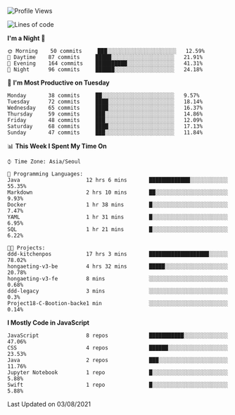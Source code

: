 <!--START_SECTION:waka-->
![Profile Views](http://img.shields.io/badge/Profile%20Views-0-blue)

![Lines of code](https://img.shields.io/badge/From%20Hello%20World%20I%27ve%20Written-92525%20lines%20of%20code-blue)

**I'm a Night 🦉** 

```text
🌞 Morning    50 commits     ███░░░░░░░░░░░░░░░░░░░░░░   12.59% 
🌆 Daytime    87 commits     █████░░░░░░░░░░░░░░░░░░░░   21.91% 
🌃 Evening    164 commits    ██████████░░░░░░░░░░░░░░░   41.31% 
🌙 Night      96 commits     ██████░░░░░░░░░░░░░░░░░░░   24.18%

```
📅 **I'm Most Productive on Tuesday** 

```text
Monday       38 commits     ██░░░░░░░░░░░░░░░░░░░░░░░   9.57% 
Tuesday      72 commits     ████░░░░░░░░░░░░░░░░░░░░░   18.14% 
Wednesday    65 commits     ████░░░░░░░░░░░░░░░░░░░░░   16.37% 
Thursday     59 commits     ███░░░░░░░░░░░░░░░░░░░░░░   14.86% 
Friday       48 commits     ███░░░░░░░░░░░░░░░░░░░░░░   12.09% 
Saturday     68 commits     ████░░░░░░░░░░░░░░░░░░░░░   17.13% 
Sunday       47 commits     ███░░░░░░░░░░░░░░░░░░░░░░   11.84%

```


📊 **This Week I Spent My Time On** 

```text
⌚︎ Time Zone: Asia/Seoul

💬 Programming Languages: 
Java                     12 hrs 6 mins       █████████████░░░░░░░░░░░░   55.35% 
Markdown                 2 hrs 10 mins       ██░░░░░░░░░░░░░░░░░░░░░░░   9.93% 
Docker                   1 hr 38 mins        █░░░░░░░░░░░░░░░░░░░░░░░░   7.47% 
YAML                     1 hr 31 mins        █░░░░░░░░░░░░░░░░░░░░░░░░   6.95% 
SQL                      1 hr 21 mins        █░░░░░░░░░░░░░░░░░░░░░░░░   6.22%

🐱‍💻 Projects: 
ddd-kitchenpos           17 hrs 3 mins       ███████████████████░░░░░░   78.02% 
hongaeting-v3-be         4 hrs 32 mins       █████░░░░░░░░░░░░░░░░░░░░   20.78% 
hongaeting-v3-fe         8 mins              ░░░░░░░░░░░░░░░░░░░░░░░░░   0.68% 
ddd-legacy               3 mins              ░░░░░░░░░░░░░░░░░░░░░░░░░   0.3% 
Project18-C-Bootion-backe1 min               ░░░░░░░░░░░░░░░░░░░░░░░░░   0.14%

```

**I Mostly Code in JavaScript** 

```text
JavaScript               8 repos             ███████████░░░░░░░░░░░░░░   47.06% 
CSS                      4 repos             ██████░░░░░░░░░░░░░░░░░░░   23.53% 
Java                     2 repos             ███░░░░░░░░░░░░░░░░░░░░░░   11.76% 
Jupyter Notebook         1 repo              █░░░░░░░░░░░░░░░░░░░░░░░░   5.88% 
Swift                    1 repo              █░░░░░░░░░░░░░░░░░░░░░░░░   5.88%

```



 Last Updated on 03/08/2021
<!--END_SECTION:waka-->
